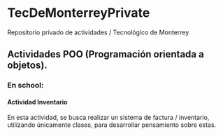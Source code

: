 # TecDeMonterreyPrivate
Repositorio privado de actividades / Tecnológico de Monterrey
## Actividades POO (Programación orientada a objetos).
### En school: 
#### Actividad Inventario
En esta actividad, se busca realizar un sistema de factura / inventario, utilizando únicamente clases, para desarrollar pensamiento sobre estas.
